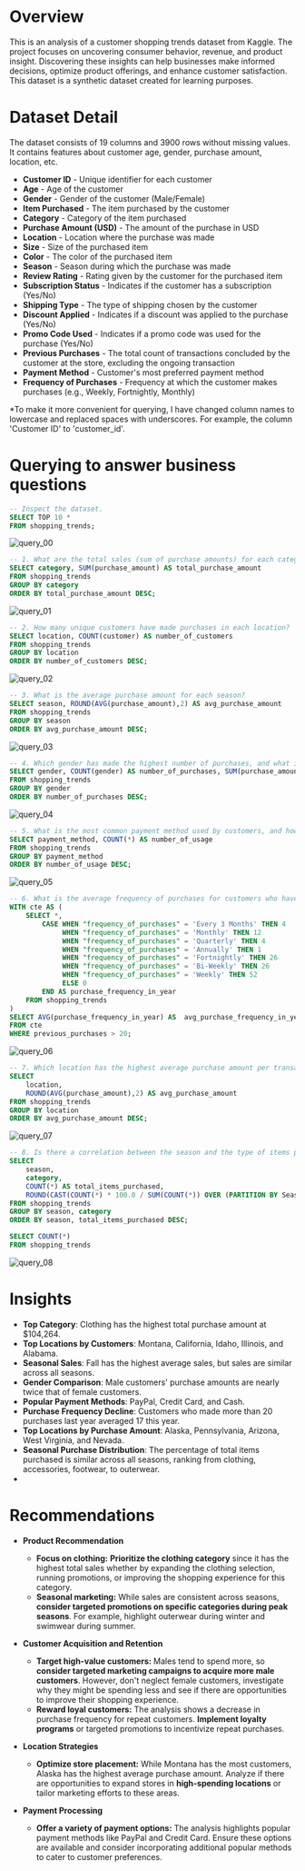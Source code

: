 # Overview
This is an analysis of a customer shopping trends dataset from Kaggle. The project focuses on uncovering consumer behavior, revenue, and product insight. Discovering these insights can help businesses make informed decisions, optimize product offerings, and enhance customer satisfaction. This dataset is a synthetic dataset created for learning purposes.

# Dataset Detail
The dataset consists of 19 columns and 3900 rows without missing values. It contains features about customer age, gender, purchase amount, location, etc. 

-	**Customer ID** - Unique identifier for each customer
-	**Age** - Age of the customer
-	**Gender** - Gender of the customer (Male/Female)
-	**Item Purchased** - The item purchased by the customer
-	**Category** - Category of the item purchased
-	**Purchase Amount (USD)** - The amount of the purchase in USD
-	**Location** - Location where the purchase was made
-	**Size** - Size of the purchased item
-	**Color** - The color of the purchased item
-	**Season** - Season during which the purchase was made
-	**Review Rating** - Rating given by the customer for the purchased item
-	**Subscription Status** - Indicates if the customer has a subscription (Yes/No)
-	**Shipping Type** - The type of shipping chosen by the customer
-	**Discount Applied** - Indicates if a discount was applied to the purchase (Yes/No)
-	**Promo Code Used** - Indicates if a promo code was used for the purchase (Yes/No)
-	**Previous Purchases** - The total count of transactions concluded by the customer at the store, excluding the ongoing transaction
-	**Payment Method** - Customer's most preferred payment method
-	**Frequency of Purchases** - Frequency at which the customer makes purchases (e.g., Weekly, Fortnightly, Monthly)

*To make it more convenient for querying, I have changed column names to lowercase and replaced spaces with underscores. For example, the column 'Customer ID' to 'customer_id'.

# Querying to answer business questions

```sql
-- Inspect the dataset.
SELECT TOP 10 *
FROM shopping_trends;
```
![query_00](https://github.com/pongsakorn-onnim/SQL_projects/assets/87061596/f1facc32-6fef-477a-aa21-e941130df552)

```sql
-- 1. What are the total sales (sum of purchase amounts) for each category of items?
SELECT category, SUM(purchase_amount) AS total_purchase_amount
FROM shopping_trends
GROUP BY category
ORDER BY total_purchase_amount DESC;
```
![query_01](https://github.com/pongsakorn-onnim/SQL_projects/assets/87061596/12fd9b13-a31b-49b4-a062-1539dcec42b3)


```sql
-- 2. How many unique customers have made purchases in each location?
SELECT location, COUNT(customer) AS number_of_customers
FROM shopping_trends
GROUP BY location
ORDER BY number_of_customers DESC;
```
![query_02](https://github.com/pongsakorn-onnim/SQL_projects/assets/87061596/c2114dee-e8b9-4d84-8ec9-074a270c45d6)

```sql
-- 3. What is the average purchase amount for each season?
SELECT season, ROUND(AVG(purchase_amount),2) AS avg_purchase_amount
FROM shopping_trends
GROUP BY season
ORDER BY avg_purchase_amount DESC;
```
![query_03](https://github.com/pongsakorn-onnim/SQL_projects/assets/87061596/f0dffb7b-2ac0-4a08-993e-a3d1e919a316)

```sql
-- 4. Which gender has made the highest number of purchases, and what is the total amount spent by each gender?
SELECT gender, COUNT(gender) AS number_of_purchases, SUM(purchase_amount) AS total_purchase_amount
FROM shopping_trends
GROUP BY gender
ORDER BY number_of_purchases DESC;
```
![query_04](https://github.com/pongsakorn-onnim/SQL_projects/assets/87061596/8c03817c-33d5-4f9c-a1ef-77cf9bdc03e2)

```sql
-- 5. What is the most common payment method used by customers, and how many times has each payment method been used?
SELECT payment_method, COUNT(*) AS number_of_usage
FROM shopping_trends
GROUP BY payment_method
ORDER BY number_of_usage DESC;
```
![query_05](https://github.com/pongsakorn-onnim/SQL_projects/assets/87061596/e25bf134-af04-4e37-b404-6f994843fcb8)

```sql
-- 6. What is the average frequency of purchases for customers who have made previous purchases more than 20 times?
WITH cte AS (
    SELECT *,
        CASE WHEN "frequency_of_purchases" = 'Every 3 Months' THEN 4
             WHEN "frequency_of_purchases" = 'Monthly' THEN 12
             WHEN "frequency_of_purchases" = 'Quarterly' THEN 4
			 WHEN "frequency_of_purchases" = 'Annually' THEN 1
			 WHEN "frequency_of_purchases" = 'Fortnightly' THEN 26
			 WHEN "frequency_of_purchases" = 'Bi-Weekly' THEN 26
			 WHEN "frequency_of_purchases" = 'Weekly' THEN 52
             ELSE 0
        END AS purchase_frequency_in_year
    FROM shopping_trends
)
SELECT AVG(purchase_frequency_in_year) AS  avg_purchase_frequency_in_year
FROM cte
WHERE previous_purchases > 20;
```
![query_06](https://github.com/pongsakorn-onnim/SQL_projects/assets/87061596/9cef6b4b-1bd1-489e-9290-6ded645b29d4)

```sql
-- 7. Which location has the highest average purchase amount per transaction?
SELECT 
	location, 
	ROUND(AVG(purchase_amount),2) AS avg_purchase_amount
FROM shopping_trends
GROUP BY location
ORDER BY avg_purchase_amount DESC;
```
![query_07](https://github.com/pongsakorn-onnim/SQL_projects/assets/87061596/90c1d3de-8ca0-4ee3-b2df-af805366d3ba)

```sql
-- 8. Is there a correlation between the season and the type of items purchased? For example, do customers tend to buy more winter clothing during colder months?
SELECT 
	season, 
	category, 
	COUNT(*) AS total_items_purchased,
	ROUND(CAST(COUNT(*) * 100.0 / SUM(COUNT(*)) OVER (PARTITION BY Season) AS numeric), 2) AS percentage_of_total_items_purchased
FROM shopping_trends
GROUP BY season, category
ORDER BY season, total_items_purchased DESC;

SELECT COUNT(*)
FROM shopping_trends
```
![query_08](https://github.com/pongsakorn-onnim/SQL_projects/assets/87061596/b2d2ddb0-0eea-4d83-843e-70e61e349bd5)

# Insights
- **Top Category**: Clothing has the highest total purchase amount at $104,264.
- **Top Locations by Customers**: Montana, California, Idaho, Illinois, and Alabama.
- **Seasonal Sales**: Fall has the highest average sales, but sales are similar across all seasons.
- **Gender Comparison**: Male customers' purchase amounts are nearly twice that of female customers.
- **Popular Payment Methods**: PayPal, Credit Card, and Cash.
- **Purchase Frequency Decline**: Customers who made more than 20 purchases last year averaged 17 this year.
- **Top Locations by Purchase Amount**: Alaska, Pennsylvania, Arizona, West Virginia, and Nevada.
- **Seasonal Purchase Distribution**: The percentage of total items purchased is similar across all seasons, ranking from clothing, accessories, footwear, to outerwear.
- 

# Recommendations
- **Product Recommendation**
	- **Focus on clothing:** **Prioritize the clothing category** since it has the highest total sales whether by expanding the clothing selection, running promotions, or improving the shopping experience for this category.
	- **Seasonal marketing:** While sales are consistent across seasons, **consider targeted promotions on specific categories during peak seasons**. For example, highlight outerwear during winter and swimwear during summer.

- **Customer Acquisition and Retention**
	- **Target high-value customers:** Males tend to spend more, so **consider targeted marketing campaigns to acquire more male customers**. However, don't neglect female customers, investigate why they might be spending less and see if there are opportunities to improve their shopping experience.
	- **Reward loyal customers:** The analysis shows a decrease in purchase frequency for repeat customers. **Implement loyalty programs** or targeted promotions to incentivize repeat purchases.

- **Location Strategies**
	- **Optimize store placement:** While Montana has the most customers, Alaska has the highest average purchase amount. Analyze if there are opportunities to expand stores in **high-spending locations** or tailor marketing efforts to these areas.

 - **Payment Processing**
 	- **Offer a variety of payment options:** The analysis highlights popular payment methods like PayPal and Credit Card. Ensure these options are available and consider incorporating additional popular methods to cater to customer preferences.
